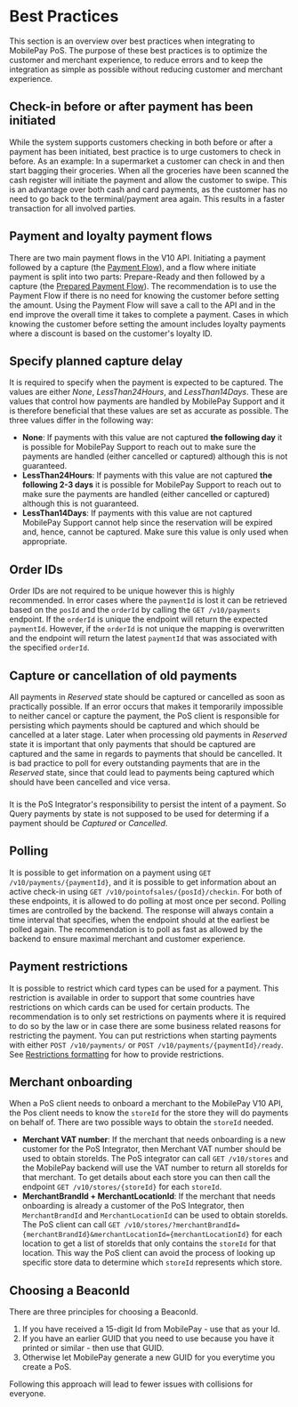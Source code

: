# <a name="best_practices"></a> Best Practices

This section is an overview over best practices when integrating to MobilePay PoS. The purpose of these best practices is to optimize the customer and merchant experience, to reduce errors and to keep the integration as simple as possible without reducing customer and merchant experience. 

## Check-in before or after payment has been initiated
While the system supports customers checking in both before or after a payment has been initiated, best practice is to urge customers to check in before.
As an example: In a supermarket a customer can check in and then start bagging their groceries. When all the groceries have been scanned the cash register will initiate the payment and allow the customer to swipe. 
This is an advantage over both cash and card payments, as the customer has no need to go back to the terminal/payment area again. This results in a faster transaction for all involved parties.

## Payment and loyalty payment flows
There are two main payment flows in the V10 API.
Initiating a payment followed by a capture (the [Payment Flow](payment_flows#payment_flow)), and a flow where initiate payment is split into two parts: Prepare-Ready and then followed by a capture (the [Prepared Payment Flow](payment_flows#prepared_payment_flow)).
The recommendation is to use the Payment Flow if there is no need for knowing the customer before setting the amount.
Using the Payment Flow will save a call to the API and in the end improve the overall time it takes to complete a payment.
Cases in which knowing the customer before setting the amount includes loyalty payments where a discount is based on the customer's loyalty ID. 

## Specify planned capture delay
It is required to specify when the payment is expected to be captured. The values are either *None*, *LessThan24Hours*, and *LessThan14Days*. These are values that control how payments are handled by MobilePay Support and it is therefore beneficial that these values are set as accurate as possible.
The three values differ in the following way:
* **None**: If payments with this value are not captured **the following day** it is possible for MobilePay Support to reach out to make sure the payments are handled (either cancelled or captured) although this is not guaranteed.
* **LessThan24Hours**: If payments with this value are not captured **the following 2-3 days** it is possible for MobilePay Support to reach out to make sure the payments are handled (either cancelled or captured) although this is not guaranteed.
* **LessThan14Days**: If payments with this value are not captured MobilePay Support cannot help since the reservation will be expired and, hence, cannot be captured. Make sure this value is only used when appropriate.

## Order IDs
Order IDs are not required to be unique however this is highly recommended.
In error cases where the ``paymentId`` is lost it can be retrieved based on the ``posId`` and the ``orderId`` by calling the ``GET /v10/payments`` endpoint. If the ``orderId`` is unique the endpoint will return the expected ``paymentId``. However, if the ``orderId`` is not unique the mapping is overwritten and the endpoint will return the latest ``paymentId`` that was associated with the specified ``orderId``.

## Capture or cancellation of old payments
All payments in <i>Reserved</i> state should be captured or cancelled as soon as practically possible. If an error occurs that makes it temporarily impossible to neither cancel or capture the payment, the PoS client is responsible for persisting which payments should be captured and which should be cancelled at a later stage. Later when processing old payments in <i>Reserved</i> state it is important that only payments that should be captured are captured and the same in regards to payments that should be cancelled.
It is bad practice to poll for every outstanding payments that are in the <i>Reserved</i> state, since that could lead to payments being captured which should have been cancelled and vice versa.

###
It is the PoS Integrator's responsibility to persist the intent of a payment. So Query payments by state is not supposed to be used for determing if a payment should be <i>Captured</i> or <i>Cancelled</i>.

## Polling
It is possible to get information on a payment using ``GET /v10/payments/{paymentId}``, and it is possible to get information about an active check-in using ``GET /v10/pointofsales/{posId}/checkin``. 
For both of these endpoints, it is allowed to do polling at most once per second. Polling times are controlled by the backend. The response will always contain a time interval that specifies, when the endpoint should at the earliest be polled again. The recommendation is to poll as fast as allowed by the backend to ensure maximal merchant and customer experience.

## Payment restrictions
It is possible to restrict which card types can be used for a payment. This restriction is available in order to support that some countries have restrictions on which cards can be used for certain products.
The recommendation is to only set restrictions on payments where it is required to do so by the law or in case there are some business related reasons for restricting the payment. You can put restrictions when starting payments with either ``POST /v10/payments/`` or ``POST /v10/payments/{paymentId}/ready``. See [Restrictions formatting](input_formats#restrictions) for how to provide restrictions.

## Merchant onboarding
When a PoS client needs to onboard a merchant to the MobilePay V10 API, the Pos client needs to know the ``storeId`` for the store they will do payments on behalf of. There are two possible ways to obtain the ``storeId`` needed.
* **Merchant VAT number**: If the merchant that needs onboarding is a new customer for the PoS Integrator, then Merchant VAT number should be used to obtain storeIds. The PoS integrator can call ``GET /v10/stores`` and the MobilePay backend will use the VAT number to return all storeIds for that merchant. To get details about each store you can then call the endpoint ``GET /v10/stores/{storeId}`` for each ``storeId``.
* **MerchantBrandId + MerchantLocationId**: If the merchant that needs onboarding is already a customer of the PoS Integrator, then ``MerchantBrandId`` and ``MerchantLocationId`` can be used to obtain storeIds. The PoS client can call ``GET /v10/stores/?merchantBrandId={merchantBrandId}&merchantLocationId={merchantLocationId}`` for each location to get a list of storeIds that only contains the ``storeId`` for that location. This way the PoS client can avoid the process of looking up specific store data to determine which ``storeId`` represents which store.

## <a name=choosing_a_beaconid></a>Choosing a BeaconId
There are three principles for choosing a BeaconId.
1. If you have received a 15-digit Id from MobilePay - use that as your Id.
2. If you have an earlier GUID that you need to use because you have it printed or similar - then use that GUID.
3. Otherwise let MobilePay generate a new GUID for you everytime you create a PoS.

Following this approach will lead to fewer issues with collisions for everyone.

